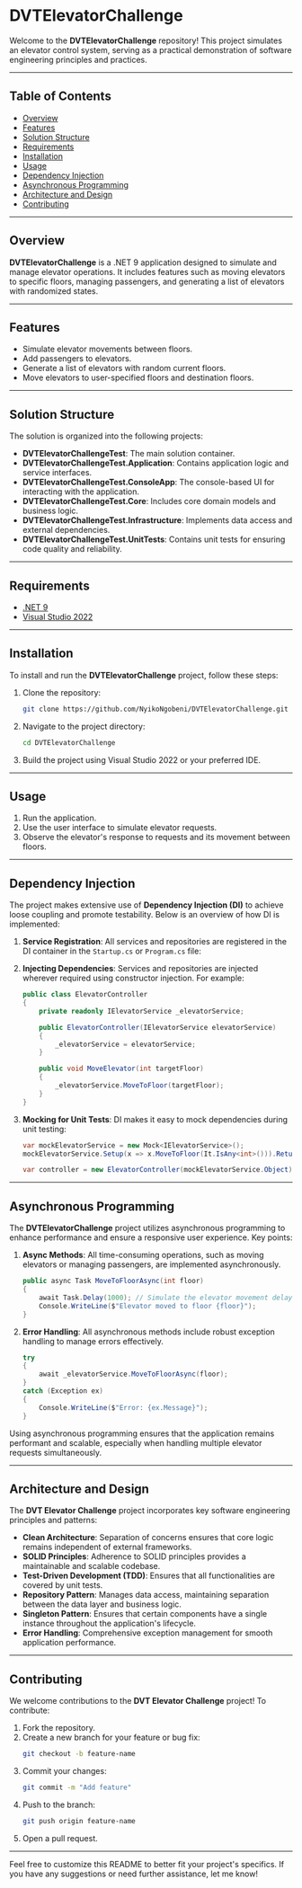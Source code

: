 # DVTElevatorChallenge

Welcome to the **DVTElevatorChallenge** repository! This project simulates an elevator control system, serving as a practical demonstration of software engineering principles and practices.

---

## Table of Contents

- [Overview](#overview)
- [Features](#features)
- [Solution Structure](#solution-structure)
- [Requirements](#requirements)
- [Installation](#installation)
- [Usage](#usage)
- [Dependency Injection](#dependency-injection)
- [Asynchronous Programming](#asynchronous-programming)
- [Architecture and Design](#architecture-and-design)
- [Contributing](#contributing)
  
---

## Overview

**DVTElevatorChallenge** is a .NET 9 application designed to simulate and manage elevator operations. It includes features such as moving elevators to specific floors, managing passengers, and generating a list of elevators with randomized states.

---

## Features

- Simulate elevator movements between floors.
- Add passengers to elevators.
- Generate a list of elevators with random current floors.
- Move elevators to user-specified floors and destination floors.

---

## Solution Structure

The solution is organized into the following projects:

- **DVTElevatorChallengeTest**: The main solution container.
- **DVTElevatorChallengeTest.Application**: Contains application logic and service interfaces.
- **DVTElevatorChallengeTest.ConsoleApp**: The console-based UI for interacting with the application.
- **DVTElevatorChallengeTest.Core**: Includes core domain models and business logic.
- **DVTElevatorChallengeTest.Infrastructure**: Implements data access and external dependencies.
- **DVTElevatorChallengeTest.UnitTests**: Contains unit tests for ensuring code quality and reliability.

---

## Requirements

- [.NET 9](https://dotnet.microsoft.com/)
- [Visual Studio 2022](https://visualstudio.microsoft.com/)

---

## Installation

To install and run the **DVTElevatorChallenge** project, follow these steps:

1. Clone the repository:
   ```bash
   git clone https://github.com/NyikoNgobeni/DVTElevatorChallenge.git
   ```

2. Navigate to the project directory:
   ```bash
   cd DVTElevatorChallenge
   ```

3. Build the project using Visual Studio 2022 or your preferred IDE.

---

## Usage

1. Run the application.
2. Use the user interface to simulate elevator requests.
3. Observe the elevator's response to requests and its movement between floors.

---

## Dependency Injection

The project makes extensive use of **Dependency Injection (DI)** to achieve loose coupling and promote testability. Below is an overview of how DI is implemented:

1. **Service Registration**: All services and repositories are registered in the DI container in the `Startup.cs` or `Program.cs` file:

2. **Injecting Dependencies**: Services and repositories are injected wherever required using constructor injection. For example:
   ```csharp
   public class ElevatorController
   {
       private readonly IElevatorService _elevatorService;

       public ElevatorController(IElevatorService elevatorService)
       {
           _elevatorService = elevatorService;
       }

       public void MoveElevator(int targetFloor)
       {
           _elevatorService.MoveToFloor(targetFloor);
       }
   }
   ```

3. **Mocking for Unit Tests**: DI makes it easy to mock dependencies during unit testing:
   ```csharp
   var mockElevatorService = new Mock<IElevatorService>();
   mockElevatorService.Setup(x => x.MoveToFloor(It.IsAny<int>())).Returns(true);

   var controller = new ElevatorController(mockElevatorService.Object);
   ```

---

## Asynchronous Programming

The **DVTElevatorChallenge** project utilizes asynchronous programming to enhance performance and ensure a responsive user experience. Key points:

1. **Async Methods**: All time-consuming operations, such as moving elevators or managing passengers, are implemented asynchronously.
   ```csharp
   public async Task MoveToFloorAsync(int floor)
   {
       await Task.Delay(1000); // Simulate the elevator movement delay
       Console.WriteLine($"Elevator moved to floor {floor}");
   }
   ```

2. **Error Handling**: All asynchronous methods include robust exception handling to manage errors effectively.
   ```csharp
   try
   {
       await _elevatorService.MoveToFloorAsync(floor);
   }
   catch (Exception ex)
   {
       Console.WriteLine($"Error: {ex.Message}");
   }
   ```

Using asynchronous programming ensures that the application remains performant and scalable, especially when handling multiple elevator requests simultaneously.

---

## Architecture and Design

The **DVT Elevator Challenge** project incorporates key software engineering principles and patterns:

- **Clean Architecture**: Separation of concerns ensures that core logic remains independent of external frameworks.
- **SOLID Principles**: Adherence to SOLID principles provides a maintainable and scalable codebase.
- **Test-Driven Development (TDD)**: Ensures that all functionalities are covered by unit tests.
- **Repository Pattern**: Manages data access, maintaining separation between the data layer and business logic.
- **Singleton Pattern**: Ensures that certain components have a single instance throughout the application's lifecycle.
- **Error Handling**: Comprehensive exception management for smooth application performance.

---

## Contributing

We welcome contributions to the **DVT Elevator Challenge** project! To contribute:

1. Fork the repository.
2. Create a new branch for your feature or bug fix:
   ```bash
   git checkout -b feature-name
   ```
3. Commit your changes:
   ```bash
   git commit -m "Add feature"
   ```
4. Push to the branch:
   ```bash
   git push origin feature-name
   ```
5. Open a pull request.

---



Feel free to customize this README to better fit your project's specifics. If you have any suggestions or need further assistance, let me know!
